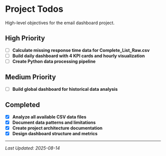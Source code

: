 # Project Todos

High-level objectives for the email dashboard project.

## High Priority

- [ ] **Calculate missing response time data for Complete_List_Raw.csv**
- [ ] **Build daily dashboard with 4 KPI cards and hourly visualization**
- [ ] **Create Python data processing pipeline**

## Medium Priority

- [ ] **Build global dashboard for historical data analysis**

## Completed

- [x] **Analyze all available CSV data files**
- [x] **Document data patterns and limitations**
- [x] **Create project architecture documentation**
- [x] **Design dashboard structure and metrics**

---

*Last Updated: 2025-08-14*